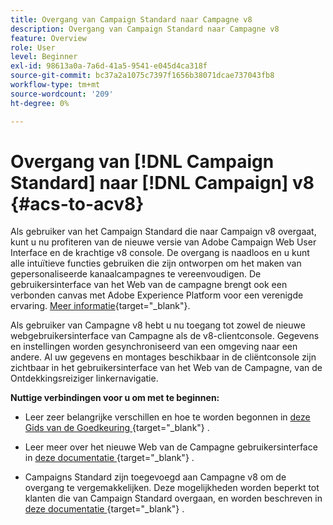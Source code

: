 ```yaml
---
title: Overgang van Campaign Standard naar Campagne v8
description: Overgang van Campaign Standard naar Campagne v8
feature: Overview
role: User
level: Beginner
exl-id: 98613a0a-7a6d-41a5-9541-e045d4ca318f
source-git-commit: bc37a2a1075c7397f1656b38071dcae737043fb8
workflow-type: tm+mt
source-wordcount: '209'
ht-degree: 0%

---
```


# Overgang van [!DNL Campaign Standard] naar [!DNL Campaign] v8 {#acs-to-acv8}

Als gebruiker van het Campaign Standard die naar Campaign v8 overgaat, kunt u nu profiteren van de nieuwe versie van Adobe Campaign Web User Interface en de krachtige v8 console. De overgang is naadloos en u kunt alle intuïtieve functies gebruiken die zijn ontworpen om het maken van gepersonaliseerde kanaalcampagnes te vereenvoudigen. De gebruikersinterface van het Web van de campagne brengt ook een verbonden canvas met Adobe Experience Platform voor een verenigde ervaring. [Meer informatie](https://experienceleague.adobe.com/nl/docs/campaign-web/v8/start/acs-migration){target="_blank"}.

Als gebruiker van Campagne v8 hebt u nu toegang tot zowel de nieuwe webgebruikersinterface van Campagne als de v8-clientconsole. Gegevens en instellingen worden gesynchroniseerd van een omgeving naar een andere. Al uw gegevens en montages beschikbaar in de cliëntconsole zijn zichtbaar in het gebruikersinterface van het Web van de Campagne, van de Ontdekkingsreiziger linkernavigatie.

**Nuttige verbindingen voor u om met te beginnen:**

* Leer zeer belangrijke verschillen en hoe te worden begonnen in [ deze Gids van de Goedkeuring ](https://experienceleague.adobe.com/nl/docs/campaign-web/acs-to-ac/home){target="_blank"} .

* Leer meer over het nieuwe Web van de Campagne gebruikersinterface in [ deze documentatie ](https://experienceleague.adobe.com/docs/campaign-web/v8/campaign-web-home.html?lang=nl-NL){target="_blank"} .

* Campaigns Standard zijn toegevoegd aan Campagne v8 om de overgang te vergemakkelijken. Deze mogelijkheden worden beperkt tot klanten die van Campaign Standard overgaan, en worden beschreven in [ deze documentatie ](https://experienceleague.adobe.com/nl/docs/experience-cloud/campaign/campaign-standard-migration-home){target="_blank"} .

